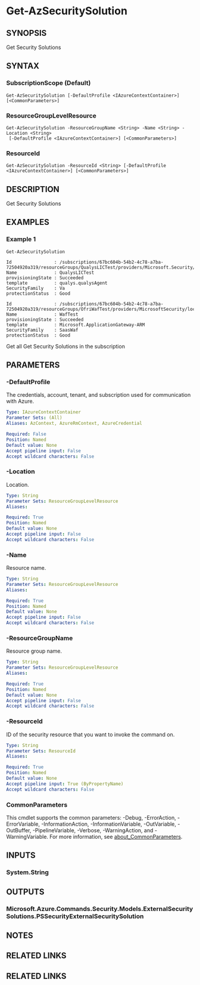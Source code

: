 ﻿---
external help file: Microsoft.Azure.PowerShell.Cmdlets.Security.dll-Help.xml
Module Name: Az.Security
online version: https://learn.microsoft.com/powershell/module/az.security/Get-AzSecuritySolutionsReferenceData
schema: 2.0.0
---

# Get-AzSecuritySolution

## SYNOPSIS
Get Security Solutions

## SYNTAX

### SubscriptionScope (Default)
```
Get-AzSecuritySolution [-DefaultProfile <IAzureContextContainer>] [<CommonParameters>]
```

### ResourceGroupLevelResource
```
Get-AzSecuritySolution -ResourceGroupName <String> -Name <String> -Location <String>
 [-DefaultProfile <IAzureContextContainer>] [<CommonParameters>]
```

### ResourceId
```
Get-AzSecuritySolution -ResourceId <String> [-DefaultProfile <IAzureContextContainer>] [<CommonParameters>]
```

## DESCRIPTION
Get Security Solutions

## EXAMPLES

### Example 1
```
Get-AzSecuritySolution

Id                : /subscriptions/67bc604b-54b2-4c78-a7ba-72504920a319/resourceGroups/QualysLICTest/providers/Microsoft.Security/locations/centralus/securitySolutions/QualysTest
Name              : QualysLICTest
provisioningState : Succeeded
template          : qualys.qualysAgent
SecurityFamily    : Va
protectionStatus  : Good

Id                : /subscriptions/67bc604b-54b2-4c78-a7ba-72504920a319/resourceGroups/OfriWafTest/providers/MicrosoftSecurity/locations/centralus/securitySolutions/WafTest
Name              : WafTest
provisioningState : Succeeded
template          : Microsoft.ApplicationGateway-ARM
SecurityFamily    : SaasWaf
protectionStatus  : Good
```

Get all Get Security Solutions in the subscription

## PARAMETERS

### -DefaultProfile
The credentials, account, tenant, and subscription used for communication with Azure.

```yaml
Type: IAzureContextContainer
Parameter Sets: (All)
Aliases: AzContext, AzureRmContext, AzureCredential

Required: False
Position: Named
Default value: None
Accept pipeline input: False
Accept wildcard characters: False
```

### -Location
Location.

```yaml
Type: String
Parameter Sets: ResourceGroupLevelResource
Aliases:

Required: True
Position: Named
Default value: None
Accept pipeline input: False
Accept wildcard characters: False
```

### -Name
Resource name.

```yaml
Type: String
Parameter Sets: ResourceGroupLevelResource
Aliases:

Required: True
Position: Named
Default value: None
Accept pipeline input: False
Accept wildcard characters: False
```

### -ResourceGroupName
Resource group name.

```yaml
Type: String
Parameter Sets: ResourceGroupLevelResource
Aliases:

Required: True
Position: Named
Default value: None
Accept pipeline input: False
Accept wildcard characters: False
```

### -ResourceId
ID of the security resource that you want to invoke the command on.

```yaml
Type: String
Parameter Sets: ResourceId
Aliases:

Required: True
Position: Named
Default value: None
Accept pipeline input: True (ByPropertyName)
Accept wildcard characters: False
```

### CommonParameters
This cmdlet supports the common parameters: -Debug, -ErrorAction, -ErrorVariable, -InformationAction, -InformationVariable, -OutVariable, -OutBuffer, -PipelineVariable, -Verbose, -WarningAction, and -WarningVariable. For more information, see [about_CommonParameters](http://go.microsoft.com/fwlink/?LinkID=113216).

## INPUTS

### System.String
## OUTPUTS

### Microsoft.Azure.Commands.Security.Models.ExternalSecuritySolutions.PSSecurityExternalSecuritySolution
## NOTES
## RELATED LINKS

## RELATED LINKS

